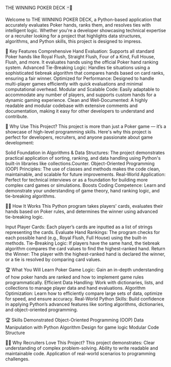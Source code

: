 THE WINNING POKER DECK 🃏🤵

Welcome to THE WINNING POKER DECK, a Python-based application that accurately evaluates Poker hands, ranks them, and resolves ties with intelligent logic. Whether you're a developer showcasing technical expertise or a recruiter looking for a project that highlights data structures, algorithms, and Python skills, this project is designed to impress.

🚀 Key Features
Comprehensive Hand Evaluation: Supports all standard Poker hands like Royal Flush, Straight Flush, Four of a Kind, Full House, Flush, and more. It evaluates hands using the official Poker hand ranking system.
Advanced Tie-Breaking Logic: Handles tie situations using a sophisticated tiebreak algorithm that compares hands based on card ranks, ensuring a fair winner.
Optimized for Performance: Designed to handle multi-player games efficiently with quick evaluations and minimal computational overhead.
Modular and Scalable Code: Easily adaptable to accommodate any number of players, and supports custom hands for a dynamic gaming experience.
Clean and Well-Documented: A highly readable and modular codebase with extensive comments and documentation, making it easy for other developers to understand and contribute.

🎯 Why Use This Project?
This project is more than just a Poker game — it’s a showcase of high-level programming skills. Here's why this project is perfect for developers, recruiters, and anyone passionate about game development:

Solid Foundation in Algorithms & Data Structures: The project demonstrates practical application of sorting, ranking, and data handling using Python's built-in libraries like collections.Counter.
Object-Oriented Programming (OOP) Principles: The use of classes and methods makes the code clean, maintainable, and scalable for future improvements.
Real-World Application: Perfect for technical interviews or as a foundation for building more complex card games or simulations.
Boosts Coding Competence: Learn and demonstrate your understanding of game theory, hand ranking logic, and tie-breaking algorithms.

🧑‍💻 How It Works
This Python program takes players' cards, evaluates their hands based on Poker rules, and determines the winner using advanced tie-breaking logic.

Input Player Cards: Each player’s cards are inputted as a list of strings representing the cards.
Evaluate Hand Rankings: The program checks for each possible hand (e.g., Royal Flush, Full House) using the built-in methods.
Tie-Breaking Logic: If players have the same hand, the tiebreak algorithm compares the card values to find the highest-ranked hand.
Return the Winner: The player with the highest-ranked hand is declared the winner, or a tie is resolved by comparing card values.

🏆 What You Will Learn
Poker Game Logic: Gain an in-depth understanding of how poker hands are ranked and how to implement game rules programmatically.
Efficient Data Handling: Work with dictionaries, lists, and collections to manage player data and hand evaluations.
Algorithm Optimization: Learn how to efficiently compare large sets of data, optimize for speed, and ensure accuracy.
Real-World Python Skills: Build confidence in applying Python’s advanced features like sorting algorithms, dictionaries, and object-oriented programming.

🏆 Skills Demonstrated
Object-Oriented Programming (OOP)
Data Manipulation with Python
Algorithm Design for game logic
Modular Code Structure

👩‍💼 Why Recruiters Love This Project?
This project demonstrates:
Clear understanding of complex problem-solving.
Ability to write readable and maintainable code.
Application of real-world scenarios to programming challenges.
